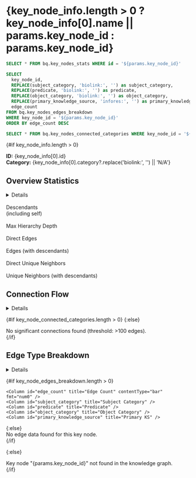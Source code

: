 # {key_node_info.length > 0 ? key_node_info[0].name || params.key_node_id : params.key_node_id}

```sql key_node_info
SELECT * FROM bq.key_nodes_stats WHERE id = '${params.key_node_id}'
```

```sql key_node_edges_breakdown
SELECT
  key_node_id,
  REPLACE(subject_category, 'biolink:', '') as subject_category,
  REPLACE(predicate, 'biolink:', '') as predicate,
  REPLACE(object_category, 'biolink:', '') as object_category,
  REPLACE(primary_knowledge_source, 'infores:', '') as primary_knowledge_source,
  edge_count
FROM bq.key_nodes_edges_breakdown
WHERE key_node_id = '${params.key_node_id}'
ORDER BY edge_count DESC
```

```sql key_node_connected_categories
SELECT * FROM bq.key_nodes_connected_categories WHERE key_node_id = '${params.key_node_id}' ORDER BY count DESC
```

{#if key_node_info.length > 0}

<div class="max-w-3xl mx-auto text-sm leading-snug text-gray-700 mb-4">
  <strong>ID:</strong> {key_node_info[0].id}<br/>
  <strong>Category:</strong> {key_node_info[0].category?.replace('biolink:', '') || 'N/A'}
</div>

## Overview Statistics

<Details title="Understanding These Metrics">
<div class="max-w-3xl mx-auto text-sm leading-snug text-gray-700 mb-4">
Statistics are shown for both the key node directly and including all its descendants (subtypes/subclasses).
Descendants are found by recursively following biolink:subclass_of edges up to 20 levels deep.
This provides a comprehensive view of the entire hierarchy under this node.
</div>
</Details>

<Grid col=2 class="max-w-4xl mx-auto mb-6">
  <div class="text-center text-lg">
    <span class="font-semibold text-4xl" style="color: #1e40af;">
      <Value data={key_node_info} column="descendant_count" fmt="num0" />
    </span><br/>
    <span class="text-xl">Descendants</span><br/>
    <span class="text-sm text-gray-600">(including self)</span>
  </div>
  <div class="text-center text-lg">
    <span class="font-semibold text-4xl" style="color: #1e40af;">
      <Value data={key_node_info} column="max_descendant_depth" fmt="num0" />
    </span><br/>
    <span class="text-xl">Max Hierarchy Depth</span>
  </div>
</Grid>

<Grid col=2 class="max-w-4xl mx-auto mb-6">
  <div class="text-center text-lg">
    <span class="font-semibold text-2xl" style="color: #059669;">
      <Value data={key_node_info} column="direct_total_edges" fmt="num0" />
    </span><br/>
    <span class="text-md">Direct Edges</span>
  </div>
  <div class="text-center text-lg">
    <span class="font-semibold text-2xl" style="color: #059669;">
      <Value data={key_node_info} column="with_descendants_total_edges" fmt="num0" />
    </span><br/>
    <span class="text-md">Edges (with descendants)</span>
  </div>
</Grid>

<Grid col=2 class="max-w-4xl mx-auto mb-6">
  <div class="text-center text-lg">
    <span class="font-semibold text-2xl" style="color: #7c3aed;">
      <Value data={key_node_info} column="direct_unique_neighbors" fmt="num0" />
    </span><br/>
    <span class="text-md">Direct Unique Neighbors</span>
  </div>
  <div class="text-center text-lg">
    <span class="font-semibold text-2xl" style="color: #7c3aed;">
      <Value data={key_node_info} column="with_descendants_unique_neighbors" fmt="num0" />
    </span><br/>
    <span class="text-md">Unique Neighbors (with descendants)</span>
  </div>
</Grid>

## Connection Flow

<Details title="Understanding This Diagram">
<div class="max-w-3xl mx-auto text-sm leading-snug text-gray-700 mb-4">
This Sankey diagram shows how this key node and its descendants connect to other categories in the knowledge graph.
Incoming connections (labeled [IN]) show categories that connect TO this node, while outgoing connections (labeled [OUT])
show categories this node connects TO. Only connections with more than 100 edges are shown.
</div>
</Details>

{#if key_node_connected_categories.length > 0}
<SankeyDiagram
  data={key_node_connected_categories}
  sourceCol='source'
  targetCol='target'
  valueCol='count'
  linkLabels='full'
  linkColor='gradient'
  title='Key Node Connection Flow (with descendants)'
  subtitle='Flow from Incoming Categories through Key Node to Outgoing Categories (>100 connections)'
  chartAreaHeight={500}
/>
{:else}
<div class="text-center text-lg text-gray-500 mt-10">
  No significant connections found (threshold: >100 edges).
</div>
{/if}

## Edge Type Breakdown

<Details title="Understanding This Table">
<div class="max-w-3xl mx-auto text-sm leading-snug text-gray-700 mb-4">
This table shows all edge types involving this key node and its descendants, broken down by predicate (relationship type),
subject category, object category, and primary knowledge source. This helps understand what types of relationships
are most common for this entity.
</div>
</Details>

{#if key_node_edges_breakdown.length > 0}
<DataTable
    data={key_node_edges_breakdown}
    search=true
    pagination=true
    pageSize={25}
    title="Edge Types (with descendants)">

    <Column id="edge_count" title="Edge Count" contentType="bar" fmt="num0" />
    <Column id="subject_category" title="Subject Category" />
    <Column id="predicate" title="Predicate" />
    <Column id="object_category" title="Object Category" />
    <Column id="primary_knowledge_source" title="Primary KS" />

</DataTable>
{:else}
<div class="text-center text-lg text-gray-500 mt-10">
  No edge data found for this key node.
</div>
{/if}

{:else}
<div class="text-center text-lg text-red-500 mt-10">
  Key node "{params.key_node_id}" not found in the knowledge graph.
</div>
{/if}
